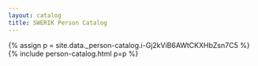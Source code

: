 ```yaml
---
layout: catalog
title: SWERIK Person Catalog
---
```

{% assign p = site.data._person-catalog.i-Gj2kViB6AWtCKXHbZsn7C5 %}
{% include person-catalog.html p=p %}


